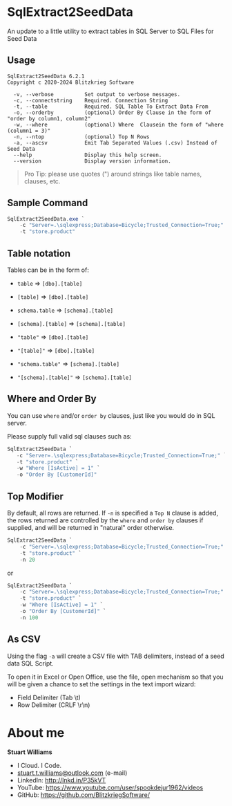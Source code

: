 # SqlExtract2SeedData

An update to a little utility to extract tables in SQL Server to SQL Files for Seed Data

## Usage

```text
SqlExtract2SeedData 6.2.1
Copyright c 2020-2024 Blitzkrieg Software

  -v, --verbose          Set output to verbose messages.
  -c, --connectstring    Required. Connection String
  -t, --table            Required. SQL Table To Extract Data From
  -o, --orderby          (optional) Order By Clause in the form of "order by column1, column2"
  -w, --where            (optional) Where  Clausein the form of "where (column1 = 3)"
  -n, --ntop             (optional) Top N Rows
  -a, --ascsv            Emit Tab Separated Values (.csv) Instead of Seed Data
  --help                 Display this help screen.
  --version              Display version information.
```

> Pro Tip: please use quotes (") around strings like table names, clauses, etc.

## Sample Command

```powershell
SqlExtract2SeedData.exe `
    -c "Server=.\sqlexpress;Database=Bicycle;Trusted_Connection=True;" `
    -t "store.product"
```

## Table notation

Tables can be in the form of:

* `table` => `[dbo].[table]`
* `[table]` => `[dbo].[table]`
* `schema.table` => `[schema].[table]`
* `[schema].[table]` => `[schema].[table]`

* `"table"` => `[dbo].[table]`
* `"[table]"` => `[dbo].[table]`
* `"schema.table"` => `[schema].[table]`
* `"[schema].[table]"` => `[schema].[table]`

## Where and Order By

You can use `where` and/or `order by` clauses, just like you would do in SQL server.

Please supply full valid sql clauses such as:

```powershell
SqlExtract2SeedData `
   -c "Server=.\sqlexpress;Database=Bicycle;Trusted_Connection=True;" `
   -t "store.product" `
   -w "Where [IsActive] = 1" `
   -o "Order By [CustomerId]"
```

## Top Modifier

By default, all rows are returned. If `-n` is specified a `Top N` clause is added, the rows returned are controlled by the `where` and `order by` clauses if supplied, and will be returned in "natural" order otherwise.

```powershell
SqlExtract2SeedData `
    -c "Server=.\sqlexpress;Database=Bicycle;Trusted_Connection=True;" `
    -t "store.product" `
    -n 20
```

or 

```powershell
SqlExtract2SeedData `
    -c "Server=.\sqlexpress;Database=Bicycle;Trusted_Connection=True;" `
    -t "store.product" `
    -w "Where [IsActive] = 1" `
    -o "Order By [CustomerId]" `
    -n 100
```

## As CSV

Using the flag `-a` will create a CSV file with TAB delimiters, instead of a seed data SQL Script.

To open it in Excel or Open Office, use the file, open mechanism so that you will be given a chance to set the settings in the text import wizard:

* Field Delimiter (Tab \t)
* Row Delimiter (CRLF \r\n)

# About me

**Stuart Williams**

* I Cloud. I Code. 
* <a href="mailto:stuart.t.williams@outlook.com" target="_blank">stuart.t.williams@outlook.com</a> (e-mail)
* LinkedIn: <a href="http://lnkd.in/P35kVT" target="_blank">http://lnkd.in/P35kVT</a>
* YouTube: <a href="https://www.youtube.com/user/spookdejur1962/videos" target="_blank">https://www.youtube.com/user/spookdejur1962/videos</a> 
* GitHub: <a href="https://github.com/BlitzkriegSoftware/">https://github.com/BlitzkriegSoftware/</a>
